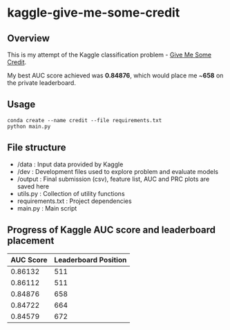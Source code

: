 # kaggle-give-me-some-credit

## Overview
This is my attempt of the Kaggle classification problem - [Give Me Some Credit](https://www.kaggle.com/c/GiveMeSomeCredit).

My best AUC score achieved was **0.84876**, which would place me ~**658** on the private leaderboard.

## Usage
```
conda create --name credit --file requirements.txt
python main.py
```

## File structure
- /data : Input data provided by Kaggle
- /dev : Development files used to explore problem and evaluate models
- /output : Final submission (csv), feature list, AUC and PRC plots are saved here
- utils.py : Collection of utility functions
- requirements.txt : Project dependencies
- main.py : Main script

## Progress of Kaggle AUC score and leaderboard placement

| AUC Score  | Leaderboard Position |
|------------|----------------------|
|0.86132| 511 |
|0.86112| 511|
|0.84876 | 658|
|0.84722 | 664|
|0.84579 | 672|